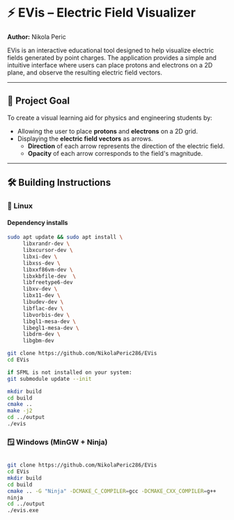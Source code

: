 # ⚡ EVis – Electric Field Visualizer

**Author:** Nikola Peric

EVis is an interactive educational tool designed to help visualize electric fields generated by point charges. The application provides a simple and intuitive interface where users can place protons and electrons on a 2D plane, and observe the resulting electric field vectors.

---

## 🎯 Project Goal

To create a visual learning aid for physics and engineering students by:

- Allowing the user to place **protons** and **electrons** on a 2D grid.
- Displaying the **electric field vectors** as arrows.
  - **Direction** of each arrow represents the direction of the electric field.
  - **Opacity** of each arrow corresponds to the field's magnitude.

---

## 🛠️ Building Instructions





### 🔧 Linux

#### Dependency installs
```bash
sudo apt update && sudo apt install \
     libxrandr-dev \
     libxcursor-dev \
     libxi-dev \
     libxss-dev \
     libxxf86vm-dev \
     libxkbfile-dev  \
     libfreetype6-dev
     libxv-dev \
     libx11-dev \
     libudev-dev \
     libflac-dev \
     libvorbis-dev \
     libgl1-mesa-dev \
     libegl1-mesa-dev \
     libdrm-dev \
     libgbm-dev
```


```bash
git clone https://github.com/NikolaPeric286/EVis
cd EVis

if SFML is not installed on your system:
git submodule update --init 

mkdir build
cd build
cmake ..
make -j2
cd ../output
./evis
```

### 🪟 Windows (MinGW + Ninja)
```bash

git clone https://github.com/NikolaPeric286/EVis
cd EVis
mkdir build
cd build
cmake .. -G "Ninja" -DCMAKE_C_COMPILER=gcc -DCMAKE_CXX_COMPILER=g++
ninja
cd ../output
./evis.exe
```
